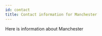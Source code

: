 ```yaml
---
id: contact
title: Contact information for Manchester
---
```


Here is information about Manchester
